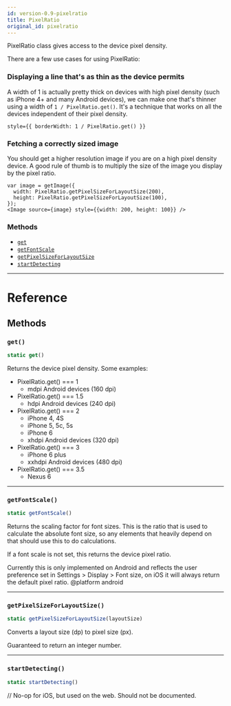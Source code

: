 ```yaml
---
id: version-0.9-pixelratio
title: PixelRatio
original_id: pixelratio
---
```


PixelRatio class gives access to the device pixel density.

There are a few use cases for using PixelRatio:

### Displaying a line that's as thin as the device permits

A width of 1 is actually pretty thick on devices with high pixel density
(such as iPhone 4+ and many Android devices), we can make one that's
thinner using a width of `1 / PixelRatio.get()`.
It's a technique that works on all the devices independent of their
pixel density.

```
style={{ borderWidth: 1 / PixelRatio.get() }}
```

### Fetching a correctly sized image

You should get a higher resolution image if you are on a high pixel density
device. A good rule of thumb is to multiply the size of the image you display
by the pixel ratio.

```
var image = getImage({
  width: PixelRatio.getPixelSizeForLayoutSize(200),
  height: PixelRatio.getPixelSizeForLayoutSize(100),
});
<Image source={image} style={{width: 200, height: 100}} />
```


### Methods

- [`get`](pixelratio.md#get)
- [`getFontScale`](pixelratio.md#getfontscale)
- [`getPixelSizeForLayoutSize`](pixelratio.md#getpixelsizeforlayoutsize)
- [`startDetecting`](pixelratio.md#startdetecting)




---

# Reference

## Methods

### `get()`

```javascript
static get()
```


Returns the device pixel density. Some examples:

  - PixelRatio.get() === 1
    - mdpi Android devices (160 dpi)
  - PixelRatio.get() === 1.5
    - hdpi Android devices (240 dpi)
  - PixelRatio.get() === 2
    - iPhone 4, 4S
    - iPhone 5, 5c, 5s
    - iPhone 6
    - xhdpi Android devices (320 dpi)
  - PixelRatio.get() === 3
    - iPhone 6 plus
    - xxhdpi Android devices (480 dpi)
  - PixelRatio.get() === 3.5
    - Nexus 6




---

### `getFontScale()`

```javascript
static getFontScale()
```


Returns the scaling factor for font sizes. This is the ratio that is used to calculate the
absolute font size, so any elements that heavily depend on that should use this to do
calculations.

If a font scale is not set, this returns the device pixel ratio.

Currently this is only implemented on Android and reflects the user preference set in
Settings > Display > Font size, on iOS it will always return the default pixel ratio.
@platform android




---

### `getPixelSizeForLayoutSize()`

```javascript
static getPixelSizeForLayoutSize(layoutSize)
```


Converts a layout size (dp) to pixel size (px).

Guaranteed to return an integer number.




---

### `startDetecting()`

```javascript
static startDetecting()
```

// No-op for iOS, but used on the web. Should not be documented.



